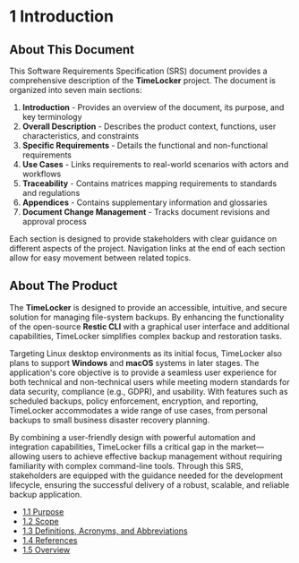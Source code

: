 # 1  Introduction

## About This Document

This Software Requirements Specification (SRS) document provides a comprehensive description of the **TimeLocker** project. The document is organized into seven main sections:

1. **Introduction** - Provides an overview of the document, its purpose, and key terminology
2. **Overall Description** - Describes the product context, functions, user characteristics, and constraints
3. **Specific Requirements** - Details the functional and non-functional requirements
4. **Use Cases** - Links requirements to real-world scenarios with actors and workflows
5. **Traceability** - Contains matrices mapping requirements to standards and regulations
6. **Appendices** - Contains supplementary information and glossaries
7. **Document Change Management** - Tracks document revisions and approval process

Each section is designed to provide stakeholders with clear guidance on different aspects of the project. Navigation links at the end of each section allow for easy movement between related topics.

## About The Product

The **TimeLocker** is designed to provide an accessible, intuitive, and secure solution for managing file-system backups. By enhancing the functionality of the open-source **Restic CLI** with a graphical user interface and additional capabilities, TimeLocker simplifies complex backup and restoration tasks. 

Targeting Linux desktop environments as its initial focus, TimeLocker also plans to support **Windows** and **macOS** systems in later stages. The application's core objective is to provide a seamless user experience for both technical and non-technical users while meeting modern standards for data security, compliance (e.g., GDPR), and usability. With features such as scheduled backups, policy enforcement, encryption, and reporting, TimeLocker accommodates a wide range of use cases, from personal backups to small business disaster recovery planning.

By combining a user-friendly design with powerful automation and integration capabilities, TimeLocker fills a critical gap in the market—allowing users to achieve effective backup management without requiring familiarity with complex command-line tools. Through this SRS, stakeholders are equipped with the guidance needed for the development lifecycle, ensuring the successful delivery of a robust, scalable, and reliable backup application.

- [1.1 Purpose](1-1-purpose.md)
- [1.2 Scope](1-2-scope.md)
- [1.3 Definitions, Acronyms, and Abbreviations](1-3-definitions_acronyms_abbreviations.md)
- [1.4 References](1-4-references.md)
- [1.5 Overview](1-5-overview.md)
